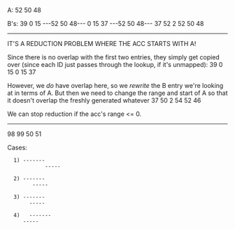 
A: 52 50 48



B's:
39 0 15
   ---52 50 48---
0 15 37
   ---52 50 48---
37 52 2
   52 50 48

-----------------

IT'S A REDUCTION PROBLEM WHERE THE ACC
STARTS WITH A!


Since there is no overlap with the first two entries,
they simply get copied over (since each ID just passes
through the lookup, if it's unmapped):
  39 0 15
  0 15 37

However, we *do* have overlap here, so we *rewrite* the
B entry we're looking at in terms of A. But then we
need to change the range and start of A so that it doesn't
overlap the freshly generated whatever
  37 50 2
  54 52 46

We can stop reduction if the acc's range <= 0.

-----------------

   98 99
   50 51




Cases:

      1) -------
                -----

      2) -------
            -----

      3) -------
           -----

      4)   -------
         -----
